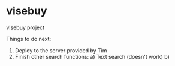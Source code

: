 visebuy
=======

visebuy project

Things to do next:
1) Deploy to the server provided by Tim
2) Finish other search functions:
   a) Text search (doesn't work)
   b)